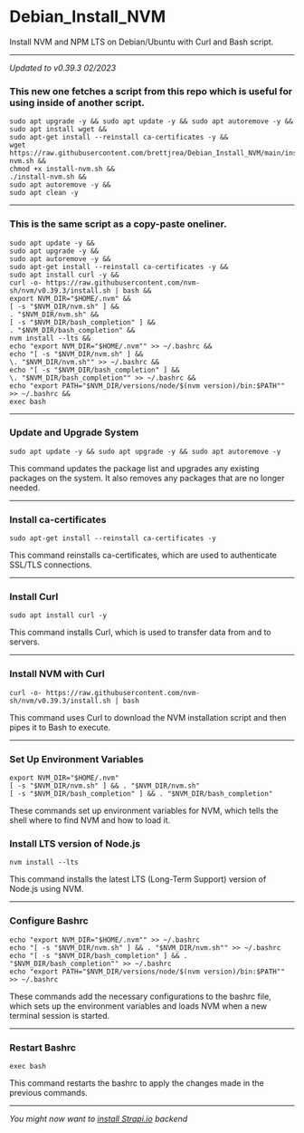 # Debian_Install_NVM

Install NVM and NPM LTS on Debian/Ubuntu with Curl and Bash script.

---
*Updated to v0.39.3 02/2023*

### This new one fetches a script from this repo which is useful for using inside of another script.

```
sudo apt upgrade -y && sudo apt update -y && sudo apt autoremove -y &&
sudo apt install wget &&
sudo apt-get install --reinstall ca-certificates -y &&
wget https://raw.githubusercontent.com/brettjrea/Debian_Install_NVM/main/install-nvm.sh &&
chmod +x install-nvm.sh &&
./install-nvm.sh &&
sudo apt autoremove -y &&
sudo apt clean -y
```
---

### This is the same script as a copy-paste oneliner.

```
sudo apt update -y &&
sudo apt upgrade -y && 
sudo apt autoremove -y && 
sudo apt-get install --reinstall ca-certificates -y && 
sudo apt install curl -y && 
curl -o- https://raw.githubusercontent.com/nvm-sh/nvm/v0.39.3/install.sh | bash && 
export NVM_DIR="$HOME/.nvm" && 
[ -s "$NVM_DIR/nvm.sh" ] && 
. "$NVM_DIR/nvm.sh" && 
[ -s "$NVM_DIR/bash_completion" ] && 
. "$NVM_DIR/bash_completion" && 
nvm install --lts && 
echo "export NVM_DIR="$HOME/.nvm"" >> ~/.bashrc && 
echo "[ -s "$NVM_DIR/nvm.sh" ] && 
\. "$NVM_DIR/nvm.sh"" >> ~/.bashrc && 
echo "[ -s "$NVM_DIR/bash_completion" ] && 
\. "$NVM_DIR/bash_completion"" >> ~/.bashrc && 
echo "export PATH="$NVM_DIR/versions/node/$(nvm version)/bin:$PATH"" >> ~/.bashrc && 
exec bash
```

---
### Update and Upgrade System

```
sudo apt update -y && sudo apt upgrade -y && sudo apt autoremove -y
```

This command updates the package list and upgrades any existing packages on the system. It also removes any packages that are no longer needed.

---

### Install ca-certificates

```
sudo apt-get install --reinstall ca-certificates -y
```
This command reinstalls ca-certificates, which are used to authenticate SSL/TLS connections.

---

### Install Curl

```
sudo apt install curl -y
```

This command installs Curl, which is used to transfer data from and to servers.

---

### Install NVM with Curl

```
curl -o- https://raw.githubusercontent.com/nvm-sh/nvm/v0.39.3/install.sh | bash
```

This command uses Curl to download the NVM installation script and then pipes it to Bash to execute.

---

### Set Up Environment Variables

```
export NVM_DIR="$HOME/.nvm"
[ -s "$NVM_DIR/nvm.sh" ] && . "$NVM_DIR/nvm.sh"
[ -s "$NVM_DIR/bash_completion" ] && . "$NVM_DIR/bash_completion"
```

These commands set up environment variables for NVM, which tells the shell where to find NVM and how to load it.

### Install LTS version of Node.js

```
nvm install --lts
```

This command installs the latest LTS (Long-Term Support) version of Node.js using NVM.

---

### Configure Bashrc

```
echo "export NVM_DIR="$HOME/.nvm"" >> ~/.bashrc
echo "[ -s "$NVM_DIR/nvm.sh" ] && . "$NVM_DIR/nvm.sh"" >> ~/.bashrc
echo "[ -s "$NVM_DIR/bash_completion" ] && . "$NVM_DIR/bash_completion"" >> ~/.bashrc
echo "export PATH="$NVM_DIR/versions/node/$(nvm version)/bin:$PATH"" >> ~/.bashrc
```

These commands add the necessary configurations to the bashrc file, which sets up the environment variables and loads NVM when a new terminal session is started.

---

### Restart Bashrc

```
exec bash
```

This command restarts the bashrc to apply the changes made in the previous commands.

---

*You might now want to [install Strapi.io](https://github.com/brettjrea/Debian_Strapi_Backend_API) backend*
